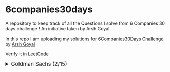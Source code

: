 # 6companies30days
 A repository to keep track of all the Questions I solve from 6 Companies 30 days challenge !
 An initiative taken by Arsh Goyal
 

In this repo I am uploading my solutions for [6Companies30Days Challenge]([https://www.youtube.com/watch?v=QUnaBYKQkZU&t=7s](https://www.linkedin.com/posts/shivamsharma2043_6companies30days-revisewitharsh-6companies30days-activity-7147295745467953152-uRZN?utm_source=share&utm_medium=member_desktop)https://www.linkedin.com/posts/shivamsharma2043_6companies30days-revisewitharsh-6companies30days-activity-7147295745467953152-uRZN?utm_source=share&utm_medium=member_desktop) by [Arsh Goyal](https://www.linkedin.com/in/arshgoyal/)

Verify it in [LeetCode](https://leetcode.com/Shivam_____/)


<details>
<summary style="font-size: 1.2em">Goldman Sachs (2/15)</summary>

Sr  | Problems                                                                                    | TryIt                                                                                                                                     | Status
----|---------------------------------------------------------------------------------------------------------------------------|-------------------------------------------------------------------------------------------------------------------------------------------|---------
1   | [Minimize the Maximum of Two Arrays]()                                                     | [Problem Link]()                                                     | 
2  | [Employee Priority Systems]()                                                     | [Problem Link]()                                                     | 
3   | [Kth Smallest Element Query]()                                                     | [Problem Link]()                                                     | 
4  | [Combination Sums]()                                                     | [Problem Link]()                                                     | 
5   | [Flip Matrix]()                                                     | [Problem Link]()                                                     | 
6  | [Combinations in a Phone Number](Goldman%20Sachs/Combinations_in_a_Phone_Number.java)                                                     | [Problem Link](https://leetcode.com/problems/letter-combinations-of-a-phone-number/description/)                                                     |✅ 
7   | [Find Missing and Repeating]()                                                     | [Problem Link]()                                                     | 
8  | [Finding consecutive integers from a Data Stream]()                                                     | [Problem Link]()                                                     | 
9   | [Following a number pattern]()                                                     | [Problem Link]()                                                     | 
10  | [K - divisible Elements Subarrays]()                                                     | [Problem Link]()                                                     | 
11   | [Map of Highest Peak]()                                                     | [Problem Link]()                                                     | 
12  | [Maximum Sum BST]()                                                     | [Problem Link]()                                                     | 
13   | [People aware of a secret]()                                                     | [Problem Link]()                                                     | 
14  | [Run Length Encoding](Goldman%20Sachs/Run_Length_Encoding.java)                                                     | [Problem Link](https://practice.geeksforgeeks.org/problems/run-length-encoding/1)                                                     | ✅
15   | [Ways to reach a position after K steps]()                                                     | [Problem Link]()                                                     | 


</details>
















